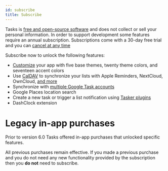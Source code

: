 ```yaml
---
id: subscribe
title: Subscribe
---
```


Tasks is [free and open-source software](https://en.wikipedia.org/wiki/Free_and_open-source_software) and does not collect or sell your personal information. In order to support development some features require an annual subscription. Subscriptions come with a 30-day free trial and you can [cancel at any time](https://support.google.com/googleplay/answer/7018481)

Subscribe now to unlock the following features:

* [Customize](themes.md) your app with five base themes, twenty theme colors, and seventeen accent colors
* Use [CalDAV](caldav_intro.md) to synchronize your lists with Apple Reminders, NextCloud, OwnCloud, [and more](caldav_create_account.md) 
* Synchronize with [multiple Google Task accounts](google_tasks_setup.md)
* Google Places location search
* Create a new task or trigger a list notification using [Tasker plugins](tasker.md)
* DashClock extension

# Legacy in-app purchases

Prior to version 6.0 Tasks offered in-app purchases that unlocked specific features.

All previous purchases remain effective. If you made a previous purchase and you do not need any new functionality provided by the subscription then you **do not** need to subscribe.
